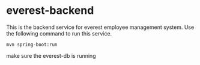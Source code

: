 # everest-backend

This is the backend service for everest employee management system. 
Use the following command to run this service.

`mvn spring-boot:run`

make sure the everest-db is running
